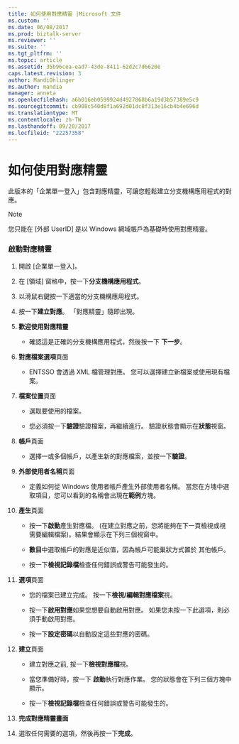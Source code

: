 ```yaml
---
title: 如何使用對應精靈 |Microsoft 文件
ms.custom: ''
ms.date: 06/08/2017
ms.prod: biztalk-server
ms.reviewer: ''
ms.suite: ''
ms.tgt_pltfrm: ''
ms.topic: article
ms.assetid: 35b96cea-ead7-43de-8411-62d2c7d6620e
caps.latest.revision: 3
author: MandiOhlinger
ms.author: mandia
manager: anneta
ms.openlocfilehash: a6b016eb0599924d4927868b6a19d3b57389e5c9
ms.sourcegitcommit: cb908c540d8f1a692d01dc8f313e16cb4b4e696d
ms.translationtype: MT
ms.contentlocale: zh-TW
ms.lasthandoff: 09/20/2017
ms.locfileid: "22257358"
---
```

# <a name="how-to-use-the-mapping-wizard"></a>如何使用對應精靈
此版本的「企業單一登入」包含對應精靈，可讓您輕鬆建立分支機構應用程式的對應。  
  
> [!NOTE]
>  您只能在 [外部 UserID] 是以 Windows 網域帳戶為基礎時使用對應精靈。  
  
### <a name="to-start-the-mapping-wizard"></a>啟動對應精靈  
  
1.  開啟 [企業單一登入]。  
  
2.  在 [領域] 窗格中，按一下**分支機構應用程式**。  
  
3.  以滑鼠右鍵按一下適當的分支機構應用程式。  
  
4.  按一下**建立對應**。 「對應精靈」隨即出現。  
  
5.  **歡迎使用對應精靈**  
  
    -   確認這是正確的分支機構應用程式，然後按一下 **下一步**。  
  
6.  **對應檔案選項**頁面  
  
    -   ENTSSO 會透過 XML 檔管理對應。 您可以選擇建立新檔案或使用現有檔案。  
  
7.  **檔案位置**頁面  
  
    -   選取要使用的檔案。  
  
    -   您必須按一下**驗證**驗證檔案，再繼續進行。 驗證狀態會顯示在**狀態**視窗。  
  
8.  **帳戶**頁面  
  
    -   選擇一或多個帳戶，以產生新的對應檔案，並按一下**驗證**。  
  
9. **外部使用者名稱**頁面  
  
    -   定義如何從 Windows 使用者帳戶產生外部使用者名稱。 當您在方塊中選取項目，您可以看到的名稱會出現在**範例**方塊。  
  
10. **產生**頁面  
  
    -   按一下**啟動**產生對應檔。 (在建立對應之前，您將能夠在下一頁檢視或視需要編輯檔案)。結果會顯示在下列三個視窗中。  
  
    -   **數目**中選取帳戶的對應是近似值，因為帳戶可能巢狀方式置於 其他帳戶。  
  
    -   按一下**檢視記錄檔**檢查任何錯誤或警告可能發生的。  
  
11. **選項**頁面  
  
    -   您的檔案已建立完成。 按一下**檢視/編輯對應檔案**視。  
  
    -   按一下**啟用對應**如果您想要自動啟用對應。 如果您未按一下此選項，則必須手動啟用對應。  
  
    -   按一下**設定密碼**以自動設定這些對應的密碼。  
  
12. **建立**頁面  
  
    -   建立對應之前, 按一下**檢視對應檔**視。  
  
    -   當您準備好時，按一下 **啟動**執行對應作業。 您的狀態會在下列三個方塊中顯示。  
  
    -   按一下**檢視記錄檔**檢查任何錯誤或警告可能發生的。  
  
13. **完成對應精靈畫面**  
  
14. 選取任何需要的選項，然後再按一下**完成**。